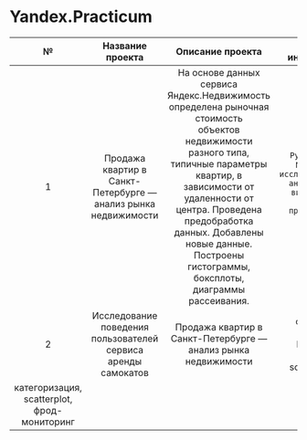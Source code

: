 # Yandex.Practicum
| № | Название проекта | Описание проекта | Навыки и инструменты |
|:-:|:---------------------:|:---------------------------:|:---------------:|
| 1 | Продажа квартир в Санкт-Петербурге — анализ рынка недвижимости | На основе данных сервиса Яндекс.Недвижимость определена рыночная стоимость<br>объектов недвижимости разного типа, типичные параметры квартир, в зависимости от<br>удаленности от центра. Проведена предобработка данных. Добавлены новые данные.<br>Построены гистограммы, боксплоты, диаграммы рассеивания. | `Python` `Pandas` `Matplotlib` `исследовательский анализ данных` `визуализация данных` `предобработка данных` | 
| 2 | Исследование поведения пользователей сервиса аренды самокатов | Продажа квартир в Санкт-Петербурге — анализ рынка недвижимости | обработка данных, histogram, boxplot, scattermatrix,
категоризация, scatterplot,  фрод-мониторинг |

